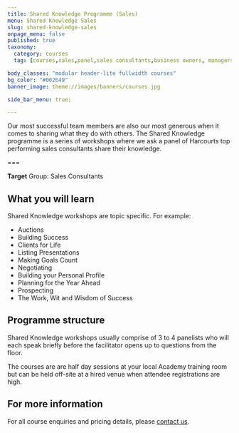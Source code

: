 ```yaml
---
title: Shared Knowledge Programme (Sales)
menu: Shared Knowledge Sales
slug: shared-knowledge-sales
onpage_menu: false
published: true
taxonomy:
  category: courses
  tag: [courses,sales,panel,sales consultants,business owners, managers]

body_classes: "modular header-lite fullwidth courses"
bg_color: "#002b49"
banner_image: theme://images/banners/courses.jpg

side_bar_menu: true;

---
```


Our most successful team members are also our most generous when it comes to sharing what they do with others. The Shared Knowledge programme is a series of workshops where we ask a panel of Harcourts top performing sales consultants share their knowledge.

===

**Target** Group: Sales Consultants

## What you will learn
Shared Knowledge workshops are topic specific. For example:
- Auctions
- Building Success
- Clients for Life
- Listing Presentations
- Making Goals Count
- Negotiating
- Building your Personal Profile
- Planning for the Year Ahead
- Prospecting
- The Work, Wit and Wisdom of Success

## Programme structure
Shared Knowledge workshops usually comprise of 3 to 4 panelists who will each speak briefly before the facilitator opens up to questions from the floor.

The courses are are half day sessions at your local Academy training room but can be held off-site at a hired venue when attendee registrations are high.

## For more information
For all course enquiries and pricing details, please [contact us](/about-us/contact-us).
